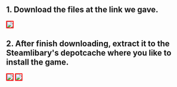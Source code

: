 ## 1. Download the files at the link we gave.
<img src="https://user-images.githubusercontent.com/91774682/136935085-ff9a4cc5-7740-46b8-8b4b-a38cfc303f6f.jpg" style="border: 2px solid red" />

## 2. After finish downloading, extract it to the Steamlibary's depotcache where you like to install the game.
<img src="https://user-images.githubusercontent.com/91774682/136935131-ce9f171a-8a9d-47be-b445-98e93ab19dfd.jpg" style="border: 2px solid red" />

<img src="https://user-images.githubusercontent.com/91774682/136935139-b18d639d-3d6f-4e5f-b6bf-4909906f8b3b.jpg" style="border: 2px solid red" />
